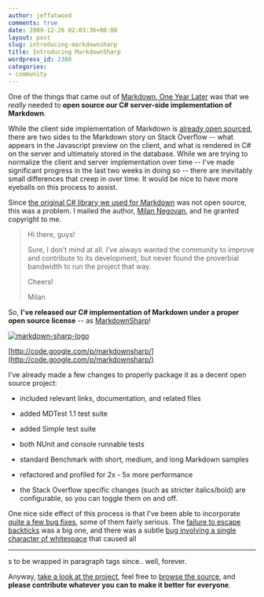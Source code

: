 ```yaml
---
author: jeffatwood
comments: true
date: 2009-12-28 02:03:36+00:00
layout: post
slug: introducing-markdownsharp
title: Introducing MarkdownSharp
wordpress_id: 2388
categories:
- community
---
```



One of the things that came out of [Markdown, One Year Later](http://blog.stackoverflow.com/2009/10/markdown-one-year-later/) was that we _really_ needed to **open source our C# server-side implementation of Markdown**. 



While the client side implementation of Markdown is [already open sourced](http://blog.stackoverflow.com/2009/01/wmd-editor-reverse-engineered/), there are two sides to the Markdown story on Stack Overflow -- what appears in the Javascript preview on the client, and what is rendered in C# on the server and ultimately stored in the database. While we are trying to normalize the client and server implementation over time -- I've made significant progress in the last two weeks in doing so -- there are inevitably small differences that creep in over time. It would be nice to have more eyeballs on this process to assist.



Since [the original C# library we used for Markdown](http://aspnetresources.com/blog/markdown_announced.aspx) was not open source, this was a problem. I mailed the author, [Milan Negovan](http://aspnetresources.com/), and he granted copyright to me.





<blockquote>
Hi there, guys!

> 
> 
Sure, I don’t mind at all. I’ve always wanted the community to improve and contribute to its development, but never found the proverbial bandwidth to run the project that way.

> 
> 
Cheers!  

Milan
</blockquote>





So, **I've released our C# implementation of Markdown under a proper open source license** -- as [MarkdownSharp](http://code.google.com/p/markdownsharp/)!



[![markdown-sharp-logo](http://blog.stackoverflow.com/wp-content/uploads/markdown-sharp-logo.png)](http://code.google.com/p/markdownsharp/)



[http://code.google.com/p/markdownsharp/](http://code.google.com/p/markdownsharp/)



I've already made a few changes to properly package it as a decent open source project:







  * included relevant links, documentation, and related files

  * added MDTest 1.1 test suite

  * added Simple test suite

  * both NUnit and console runnable tests

  * standard Benchmark with short, medium, and long Markdown samples

  * refactored and profiled for 2x - 5x more performance

  * the Stack Overflow specific changes (such as stricter italics/bold) are configurable, so you can toggle them on and off.




One nice side effect of this process is that I've been able to incorporate [quite a few bug fixes](http://code.google.com/p/markdownsharp/source/list), some of them fairly serious. The [failure to escape backticks](http://meta.stackoverflow.com/questions/12694/escaping-backticks-fails) was a big one, and there was a subtle [bug involving a single character of whitespace](http://code.google.com/p/markdownsharp/source/detail?r=20) that caused all <hr/>s to be wrapped in paragraph tags since.. well, forever.



Anyway, [take a look at the project](http://code.google.com/p/markdownsharp/), feel free to [browse the source](http://code.google.com/p/markdownsharp/source/browse/), and **please contribute whatever you can to make it better for everyone**.

